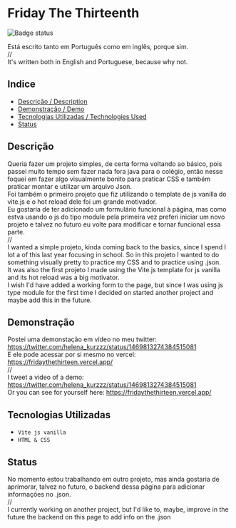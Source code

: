 # Friday The Thirteenth
![Badge status](https://img.shields.io/badge/status-done%20for%20now-green)

Está escrito tanto em Português como em inglês, porque sim.
<br/> // <br/>
It's written both in English and Portuguese, because why not.

## Indice

* [Descrição / Description](#descrição)
* [Demonstração / Demo](#demonstração)
* [Tecnologias Utilizadas / Technologies Used](#tecnologias-utilizadas)
* [Status](#status)

## Descrição

Queria fazer um projeto simples, de certa forma voltando ao básico, pois passei muito tempo sem fazer nada fora java para o colégio, então nesse foquei em fazer algo visualmente bonito para praticar CSS e também praticar montar e utilizar um arquivo Json. \
Foi também o primeiro projeto que fiz utilizando o template de js vanilla do vite.js e o hot reload dele foi um grande motivador. \
Eu gostaria de ter adicionado um formulário funcional à página, mas como estva usando o js do tipo module pela primeira vez preferi iniciar um novo projeto e talvez no futuro eu volte para modificar e tornar funcional essa parte. 
<br/> // <br/>
I wanted a simple projeto, kinda coming back to the basics, since I spend I lot a of this last year focusing in school. So in this projeto I wanted to do something visually pretty to practice my CSS and to practice using .json. \
It was also the first projeto I made using the Vite.js template for js vanilla and its hot reload was a big motivator.\
I wish I'd have added a working form to the page, but since I was using js type module for the first time I decided on started another project and maybe add this in the future.


## Demonstração

Postei uma demonstação em vídeo no meu twitter: https://twitter.com/helena_kurzzz/status/1469813274384515081  <br/>
E ele pode acessar por si mesmo no vercel: https://fridaythethirteen.vercel.app/
<br/> // <br/>
I tweet a video of a demo: https://twitter.com/helena_kurzzz/status/1469813274384515081  <br/>
Or you can see for yourself here: https://fridaythethirteen.vercel.app/

## Tecnologias Utilizadas

- `Vite js vanilla`
- `HTML & CSS`

## Status

No momento estou trabalhando em outro projeto, mas ainda gostaria de aprimorar, talvez no futuro, o backend dessa página para adicionar informações no .json.
<br/> // <br/>
I currently working on another project, but I'd like to, maybe, improve in the future the backend on this page to add info on the .json



